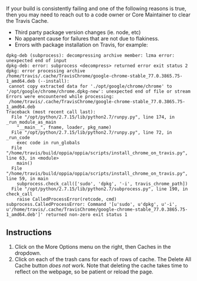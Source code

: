 If your build is consistently failing and one of the following reasons is true, then you may need to reach out to a code owner or Core Maintainer to clear the Travis Cache.

- Third party package version changes (ie. node, etc)
- No apparent cause for failures that are not due to flakiness.
- Errors with package installation on Travis, for example:
```
dpkg-deb (subprocess): decompressing archive member: lzma error: unexpected end of input
dpkg-deb: error: subprocess <decompress> returned error exit status 2
dpkg: error processing archive /home/travis/.cache/TravisChrome/google-chrome-stable_77.0.3865.75-1_amd64.deb (--install):
 cannot copy extracted data for './opt/google/chrome/chrome' to '/opt/google/chrome/chrome.dpkg-new': unexpected end of file or stream
Errors were encountered while processing:
 /home/travis/.cache/TravisChrome/google-chrome-stable_77.0.3865.75-1_amd64.deb
Traceback (most recent call last):
  File "/opt/python/2.7.15/lib/python2.7/runpy.py", line 174, in _run_module_as_main
    "__main__", fname, loader, pkg_name)
  File "/opt/python/2.7.15/lib/python2.7/runpy.py", line 72, in _run_code
    exec code in run_globals
  File "/home/travis/build/oppia/oppia/scripts/install_chrome_on_travis.py", line 63, in <module>
    main()
  File "/home/travis/build/oppia/oppia/scripts/install_chrome_on_travis.py", line 59, in main
    subprocess.check_call(['sudo', 'dpkg', '-i', travis_chrome_path])
  File "/opt/python/2.7.15/lib/python2.7/subprocess.py", line 190, in check_call
    raise CalledProcessError(retcode, cmd)
subprocess.CalledProcessError: Command '[u'sudo', u'dpkg', u'-i', u'/home/travis/.cache/TravisChrome/google-chrome-stable_77.0.3865.75-1_amd64.deb']' returned non-zero exit status 1
```



## Instructions
1. Click on the More Options menu on the right, then Caches in the dropdown.
1. Click on each of the trash cans for each of rows of cache. The Delete All Cache button *does not* work. Note that deleting the cache takes time to reflect on the webpage, so be patient or reload the page. 
